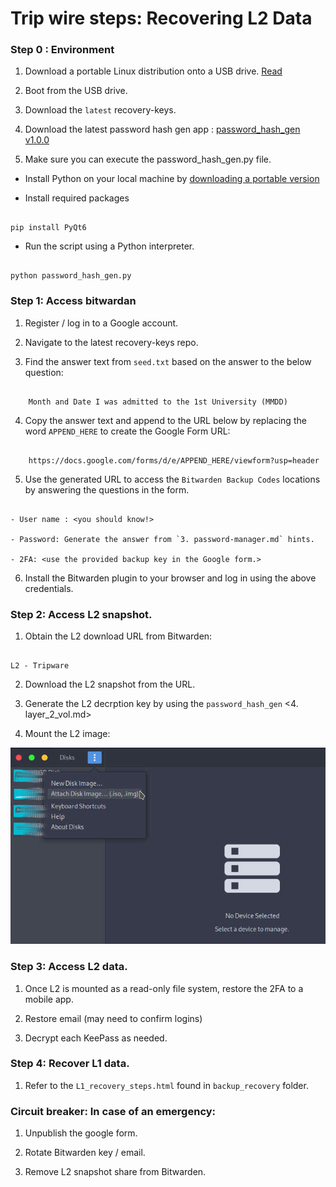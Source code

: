 # Trip wire steps: Recovering L2 Data

### Step 0 : Environment

1. Download a portable Linux distribution onto a USB drive. [Read](https://www.tecmint.com/install-linux-os-on-usb-drive/)

2. Boot from the USB drive.

3. Download the `latest` recovery-keys.

4. Download the latest password hash gen app :  [password_hash_gen v1.0.0](https://github.com/compilable/Security_Utils)

5. Make sure you can execute the password_hash_gen.py file.

* Install Python on your local machine by [downloading a portable version](https://www.portablepython.com/download/)

- Install required packages

```

pip install PyQt6

```

- Run the script using a Python interpreter.

```

python password_hash_gen.py

```



### Step 1: Access bitwardan

1. Register / log in to a Google account.

2. Navigate to the latest recovery-keys repo.

3. Find the answer text from `seed.txt` based on the answer to the below question:

```

    Month and Date I was admitted to the 1st University (MMDD)

```

4. Copy the answer text and append to the URL below by replacing the word `APPEND_HERE` to create the Google Form URL:

```

    https://docs.google.com/forms/d/e/APPEND_HERE/viewform?usp=header

```

5. Use the generated URL to access the `Bitwarden Backup Codes` locations by answering the questions in the form.

```

- User name : <you should know!>

- Password: Generate the answer from `3. password-manager.md` hints.

- 2FA: <use the provided backup key in the Google form.>

```

6.  Install the Bitwarden plugin to your browser and log in using the above credentials. 



### Step 2: Access L2 snapshot.

1. Obtain the L2 download URL from Bitwarden:

```

L2 - Tripware

```

2. Download the L2 snapshot from the URL.

3. Generate the L2 decrption key by using the `password_hash_gen` <4. layer_2_vol.md>

4. Mount the L2 image:

![Mount L2 as an image](https://raw.githubusercontent.com/recovery-keys/may2025/refs/heads/master/images/attach_l2.jpg?raw=true)


### Step 3: Access L2 data.

1. Once L2 is mounted as a read-only file system, restore the 2FA to a mobile app.

2. Restore email (may need to confirm logins)

3. Decrypt each KeePass as needed.


### Step 4: Recover L1 data.

1. Refer to the `L1_recovery_steps.html` found in `backup_recovery` folder.


### Circuit breaker: In case of an emergency:

1. Unpublish the google form.

2. Rotate Bitwarden key / email.

3. Remove L2 snapshot share from Bitwarden.
